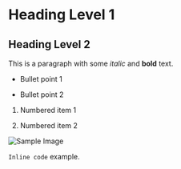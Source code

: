 # Heading Level 1
## Heading Level 2

This is a paragraph with some *italic* and **bold** text.

- Bullet point 1
- Bullet point 2

1. Numbered item 1
2. Numbered item 2

![Sample Image](URL_of_an_image)

`Inline code` example.

